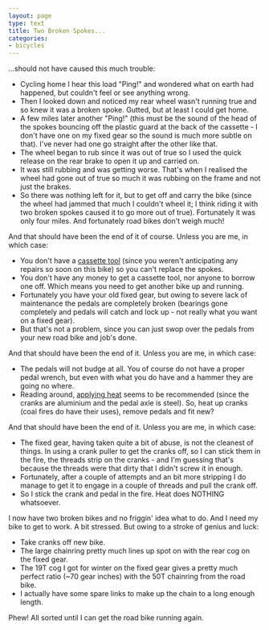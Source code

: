 ```yaml
---
layout: page
type: text
title: Two Broken Spokes...
categories:
- bicycles
---
```

...should not have caused this much trouble:

- Cycling home I hear this load "Ping!" and wondered what on earth had happened, but couldn't feel or see anything wrong.
- Then I looked down and noticed my rear wheel wasn't running true and so knew it was a broken spoke. Gutted, but at least I could get home.
- A few miles later another "Ping!" (this must be the sound of the head of the spokes bouncing off the plastic guard at the back of the cassette - I don't have one on my fixed gear so the sound is much more subtle on that). I've never had one go straight after the other like that. 
- The wheel began to rub since it was out of true so I used the quick release on the rear brake to open it up and carried on.
- It was still rubbing and was getting worse. That's when I realised the wheel had gone out of true so much it was rubbing on the frame and not just the brakes.
- So there was nothing left for it, but to get off and carry the bike (since the wheel had jammed that much I couldn't wheel it; I think riding it with two broken spokes caused it to go more out of true). Fortunately it was only four miles. And fortunately road bikes don't weigh much!

And that should have been the end of it of course. Unless you are me, in which case:

- You don't have a [cassette tool](http://sheldonbrown.com/harris/tools/cassette.html) (since you weren't anticipating any repairs so soon on this bike) so you can't replace the spokes.
- You don't have any money to get a cassette tool, nor anyone to borrow one off. Which means you need to get another bike up and running. 
- Fortunately you have your old fixed gear, but owing to severe lack of maintenance the pedals are completely broken (bearings gone completely and pedals will catch and lock up - not really what you want on a fixed gear).
- But that's not a problem, since you can just swop over the pedals from your new road bike and job's done.

And that should have been the end of it. Unless you are me, in which case:

- The pedals will not budge at all. You of course do not have a proper pedal wrench, but even with what you do have and a hammer they are going no where.
- Reading around, [applying heat](http://www.jimlangley.net/wrench/pedalbasics.html) seems to be recommended (since the cranks are aluminium and the pedal axle is steel). So, heat up cranks (coal fires do have their uses), remove pedals and fit new?

And that should have been the end of it. Unless you are me, in which case:

- The fixed gear, having taken quite a bit of abuse, is not the cleanest of things. In using a crank puller to get the cranks off, so I can stick them in the fire, the threads strip on the cranks - and I'm guessing that's because the threads were that dirty that I didn't screw it in enough.
- Fortunately, after a couple of attempts and an bit more stripping I do manage to get it to engage in a couple of threads and pull the crank off.
- So I stick the crank and pedal in the fire. Heat does NOTHING whatsoever.

I now have two broken bikes and no friggin' idea what to do. And I need my bike to get to work. A bit stressed. But owing to a stroke of genius and luck:

- Take cranks off new bike. 
- The large chainring pretty much lines up spot on with the rear cog on the fixed gear.
- The 19T cog I got for winter on the fixed gear gives a pretty much perfect ratio (~70 gear inches) with the 50T chainring from the road bike.
- I actually have some spare links to make up the chain to a long enough length.

Phew! All sorted until I can get the road bike running again.
